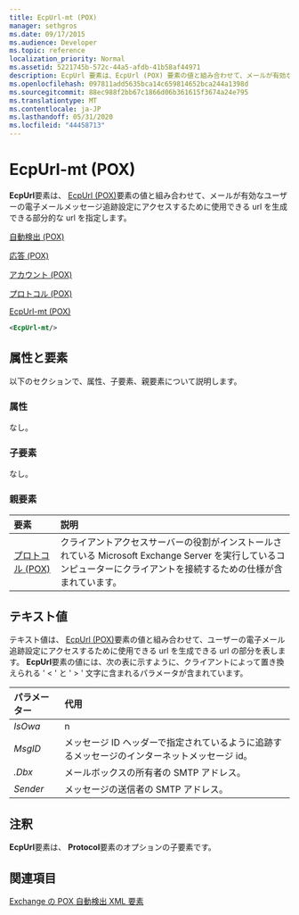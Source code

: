 ```yaml
---
title: EcpUrl-mt (POX)
manager: sethgros
ms.date: 09/17/2015
ms.audience: Developer
ms.topic: reference
localization_priority: Normal
ms.assetid: 5221745b-572c-44a5-afdb-41b58af44971
description: EcpUrl 要素は、EcpUrl (POX) 要素の値と組み合わせて、メールが有効なユーザーの電子メールメッセージ追跡設定にアクセスするために使用できる URL を生成できる部分的な URL を指定します。
ms.openlocfilehash: 097811add5635bca14c659814652bca244a1398d
ms.sourcegitcommit: 88ec988f2bb67c1866d06b361615f3674a24e795
ms.translationtype: MT
ms.contentlocale: ja-JP
ms.lasthandoff: 05/31/2020
ms.locfileid: "44458713"
---
```

# <a name="ecpurl-mt-pox"></a>EcpUrl-mt (POX)

**EcpUrl**要素は、 [EcpUrl (POX)](ecpurl-pox.md)要素の値と組み合わせて、メールが有効なユーザーの電子メールメッセージ追跡設定にアクセスするために使用できる url を生成できる部分的な url を指定します。 
  
[自動検出 (POX)](autodiscover-pox.md)
  
[応答 (POX)](response-pox.md)
  
[アカウント (POX)](account-pox.md)
  
[プロトコル (POX)](protocol-pox.md)
  
[EcpUrl-mt (POX)](ecpurl-mt-pox.md)
  
```XML
<EcpUrl-mt/>
```

## <a name="attributes-and-elements"></a>属性と要素

以下のセクションで、属性、子要素、親要素について説明します。
  
### <a name="attributes"></a>属性

なし。
  
### <a name="child-elements"></a>子要素

なし。
  
### <a name="parent-elements"></a>親要素

|**要素**|**説明**|
|:-----|:-----|
|[プロトコル (POX)](protocol-pox.md) <br/> |クライアントアクセスサーバーの役割がインストールされている Microsoft Exchange Server を実行しているコンピューターにクライアントを接続するための仕様が含まれています。  <br/> |
   
## <a name="text-value"></a>テキスト値

テキスト値は、 [EcpUrl (POX)](ecpurl-pox.md)要素の値と組み合わせて、ユーザーの電子メール追跡設定にアクセスするために使用できる url を生成できる url の部分を表します。 **EcpUrl**要素の値には、次の表に示すように、クライアントによって置き換えられる ' < ' と ' > ' 文字に含まれるパラメータが含まれています。 
  
|**パラメーター**|**代用**|
|:-----|:-----|
| _IsOwa_ <br/> |n  <br/> |
| _MsgID_ <br/> |メッセージ ID ヘッダーで指定されているように追跡するメッセージのインターネットメッセージ id。  <br/> |
| _.Dbx_ <br/> |メールボックスの所有者の SMTP アドレス。  <br/> |
| _Sender_ <br/> |メッセージの送信者の SMTP アドレス。  <br/> |
   
## <a name="remarks"></a>注釈

**EcpUrl**要素は、 **Protocol**要素のオプションの子要素です。 
  
## <a name="see-also"></a>関連項目



[Exchange の POX 自動検出 XML 要素](pox-autodiscover-xml-elements-for-exchange.md)

